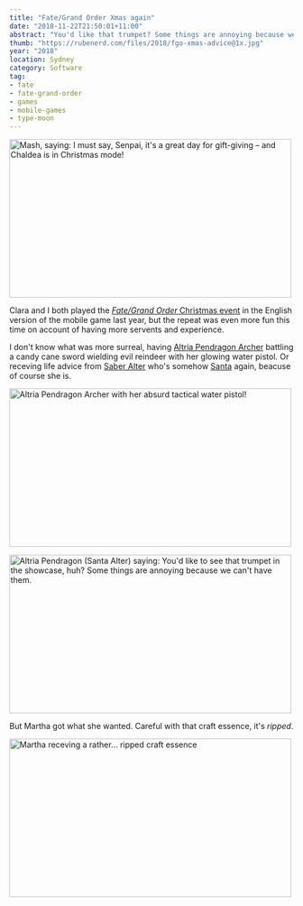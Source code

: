 ```yaml
---
title: "Fate/Grand Order Xmas again"
date: "2018-11-22T21:50:01+11:00"
abstract: "You'd like that trumpet? Some things are annoying because we can't have them."
thumb: "https://rubenerd.com/files/2018/fgo-xmas-advice@1x.jpg"
year: "2018"
location: Sydney
category: Software
tag:
- fate
- fate-grand-order
- games
- mobile-games
- type-moon
---
```

<p><img src="https://rubenerd.com/files/2018/fgo-xmas-mash@1x.jpg" srcset="https://rubenerd.com/files/2018/fgo-xmas-mash@1x.jpg 1x, https://rubenerd.com/files/2018/fgo-xmas-mash@2x.jpg 2x" alt="Mash, saying: I must say, Senpai, it's a great day for gift-giving – and Chaldea is in Christmas mode!" style="width:500px; height:281px;" /></p>

Clara and I both played the [*Fate/Grand Order* Christmas event] in the English version of the mobile game last year, but the repeat was even more fun this time on account of having more servents and experience.

I don't know what was more surreal, having [Altria Pendragon Archer] battling a candy cane sword wielding evil reindeer with her glowing water pistol. Or receving life advice from [Saber Alter] who's somehow [Santa] again, beacuse of course she is.
 
<p><img src="https://rubenerd.com/files/2018/fgo-xmas-squirtria@1x.jpg" srcset="https://rubenerd.com/files/2018/fgo-xmas-squirtria@1x.jpg 1x, https://rubenerd.com/files/2018/fgo-xmas-squirtria@2x.jpg 2x" alt="Altria Pendragon Archer with her absurd tactical water pistol!" style="width:500px; height:281px;" /></p>

<p><img src="https://rubenerd.com/files/2018/fgo-xmas-advice@1x.jpg" srcset="https://rubenerd.com/files/2018/fgo-xmas-advice@1x.jpg 1x, https://rubenerd.com/files/2018/fgo-xmas-advice@2x.jpg 2x" alt="Altria Pendragon (Santa Alter) saying: You'd like to see that trumpet in the showcase, huh? Some things are annoying because we can't have them." style="width:500px; height:281px;" /></p>

But Martha got what she wanted. Careful with that craft essence, it's *ripped*.

<p><img src="https://rubenerd.com/files/2018/fgo-xmas-martha@1x.jpg" srcset="https://rubenerd.com/files/2018/fgo-xmas-martha@1x.jpg 1x, https://rubenerd.com/files/2018/fgo-xmas-martha@2x.jpg 2x" alt="Martha receving a rather... ripped craft essence" style="width:500px; height:281px;" /></p>

[*Fate/Grand Order* Christmas event]: https://grandorder.wiki/Almost_Weekly_Santa_Alter
[Altria Pendragon Archer]: https://grandorder.wiki/Altria_Pendragon_(Archer)
[Saber Alter]: https://grandorder.wiki/Altria_Pendragon_(Alter)
[Santa]: https://grandorder.wiki/Altria_Pendragon_(Santa_Alter)


